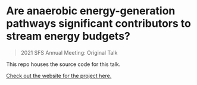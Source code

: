 # Are anaerobic energy-generation pathways significant contributors to stream energy budgets?
>  2021 SFS Annual Meeting: Original Talk

This repo houses the source code for this talk.

[Check out the website for the project here.](https://michelleckelly.github.io/StreamEnergyBudgets)
